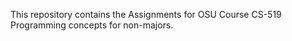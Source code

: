 This repository contains the Assignments for OSU Course CS-519 Programming concepts for non-majors.
